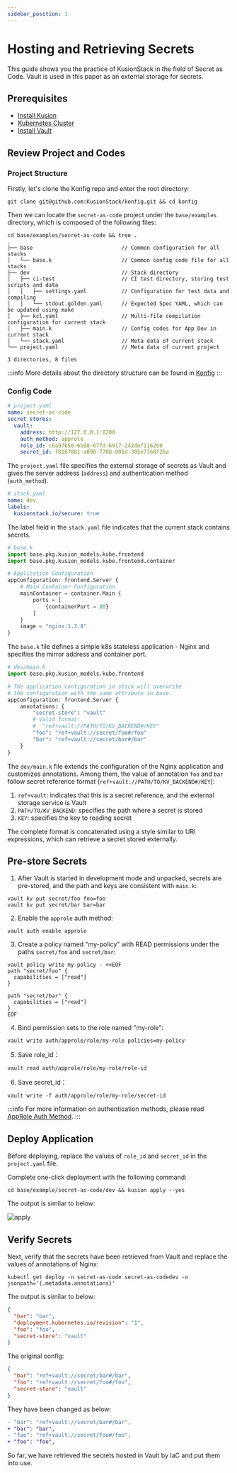 ```yaml
---
sidebar_position: 1
---
```


# Hosting and Retrieving Secrets

This guide shows you the practice of KusionStack in the field of Secret as Code. Vault is used in this paper as an external storage for secrets.

## Prerequisites

- [Install Kusion](/docs/user_docs/getting-started/install)
- [Kubernetes Cluster](https://kubernetes.io/)
- [Install Vault](https://developer.hashicorp.com/vault/downloads)

## Review Project and Codes

### Project Structure

Firstly, let's clone the Konfig repo and enter the root directory: 

```shell
git clone git@github.com:KusionStack/konfig.git && cd konfig
```

Then we can locate the `secret-as-code` project under the `base/examples` directory, which is composed of the following files: 

```shell
cd base/examples/secret-as-code && tree .
.
├── base                            // Common configuration for all stacks
│   └── base.k                      // Common config code file for all stacks
├── dev                             // Stack directory
│   ├── ci-test                     // CI test directory, storing test scripts and data
│   │   ├── settings.yaml           // Configuration for test data and compiling
│   │   └── stdout.golden.yaml      // Expected Spec YAML, which can be updated using make
│   ├── kcl.yaml                    // Multi-file compilation configuration for current stack
│   ├── main.k                      // Config codes for App Dev in current stack
│   └── stack.yaml                  // Meta data of current stack
└── project.yaml                    // Meta data of current project

3 directories, 8 files
```

:::info
More details about the directory structure can be found in [Konfig](/docs/user_docs/concepts/konfig)
:::

### Config Code

```yaml
# project.yaml
name: secret-as-code
secret_stores:
  vault:
    address: http://127.0.0.1:8200
    auth_method: approle
    role_id: c6a97b50-6b98-67fd-6917-242def1162b0
    secret_id: f8167881-a090-770b-905d-305e7368f26a
```

The `project.yaml` file specifies the external storage of secrets as Vault and gives the server address (`address`) and authentication method (`auth_method`).

```yaml
# stack.yaml
name: dev
labels:
  kusionstack.io/secure: true
```

The label field in the `stack.yaml` file indicates that the current stack contains secrets.

```python
# base.k
import base.pkg.kusion_models.kube.frontend
import base.pkg.kusion_models.kube.frontend.container

# Application Configuration
appConfiguration: frontend.Server {
    # Main Container Configuration
    mainContainer = container.Main {
        ports = [
            {containerPort = 80}
        ]
    }
    image = "nginx:1.7.8"
}
```

The `base.k` file defines a simple k8s stateless application - Nginx and specifies the mirror address and container port.

```python
# dev/main.k
import base.pkg.kusion_models.kube.frontend

# The application configuration in stack will overwrite 
# the configuration with the same attribute in base.
appConfiguration: frontend.Server {
    annotations: {
        "secret-store": "vault"
        # Valid format:
        #  "ref+vault://PATH/TO/KV_BACKEND#/KEY"
        "foo": "ref+vault://secret/foo#/foo"
        "bar": "ref+vault://secret/bar#/bar"
    }
}
```

The `dev/main.k` file extends the configuration of the Nginx application and customizes annotations. Among them, the value of annotation `foo` and `bar` follow secret reference format (`ref+vault://PATH/TO/KV_BACKEND#/KEY`):

1. `ref+vault`: indicates that this is a secret reference, and the external storage service is Vault
2. `PATH/TO/KV_BACKEND`: specifies the path where a secret is stored
3. `KEY`: specifies the key to reading secret

The complete format is concatenated using a style similar to URI expressions, which can retrieve a secret stored externally.

## Pre-store Secrets

1. After Vault is started in development mode and unpacked, secrets are pre-stored, and the path and keys are consistent with `main.k`:

```shell
vault kv put secret/foo foo=foo
vault kv put secret/bar bar=bar
```

2. Enable the `approle` auth method:

```shell
vault auth enable approle
```

3. Create a policy named "my-policy" with READ permissions under the paths `secret/foo` and `secret/bar`:

```shell
vault policy write my-policy - <<EOF
path "secret/foo" {
  capabilities = ["read"]
}

path "secret/bar" {
  capabilities = ["read"]
}
EOF
```

4. Bind permission sets to the role named "my-role":

```shell
vault write auth/approle/role/my-role policies=my-policy
```

5. Save role_id：

```shell
vault read auth/approle/role/my-role/role-id
```

6. Save secret_id：

```shell
vault write -f auth/approle/role/my-role/secret-id
```

:::info
For more information on authentication methods, please read [AppRole Auth Method](https://developer.hashicorp.com/vault/docs/auth/approle).
:::

## Deploy Application

Before deploying, replace the values of `role_id` and `secret_id` in the  `project.yaml` file.

Complete one-click deployment with the following command:

```shell
cd base/example/secret-as-code/dev && kusion apply --yes
```

The output is similar to below:

![apply](/img/docs/user_docs/guides/secret-as-code/apply.jpg)

## Verify Secrets

Next, verify that the secrets have been retrieved from Vault and replace the values of annotations of Nginx:

```shell
kubectl get deploy -n secret-as-code secret-as-codedev -o jsonpath='{.metadata.annotations}'
```

The output is similar to below:

```json
{
  "bar": "bar",
  "deployment.kubernetes.io/revision": "1",
  "foo": "foo",
  "secret-store": "vault"
}
```

The original config:

```json
{
  "bar": "ref+vault://secret/bar#/bar",
  "foo": "ref+vault://secret/foo#/foo",
  "secret-store": "vault"
}
```

They have been changed as below:

```diff
- "bar": "ref+vault://secret/bar#/bar",
+ "bar": "bar",
- "foo": "ref+vault://secret/foo#/foo",
+ "foo": "foo",
```

So far, we have retrieved the secrets hosted in Vault by IaC and put them into use.
